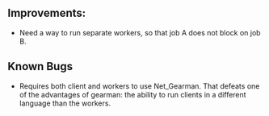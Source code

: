 Improvements:
-------------
* Need a way to run separate workers, so that job A does not block on job B.

Known Bugs
----------
* Requires both client and workers to use Net_Gearman. That defeats one of the
  advantages of gearman: the ability to run clients in a different language
  than the workers.
